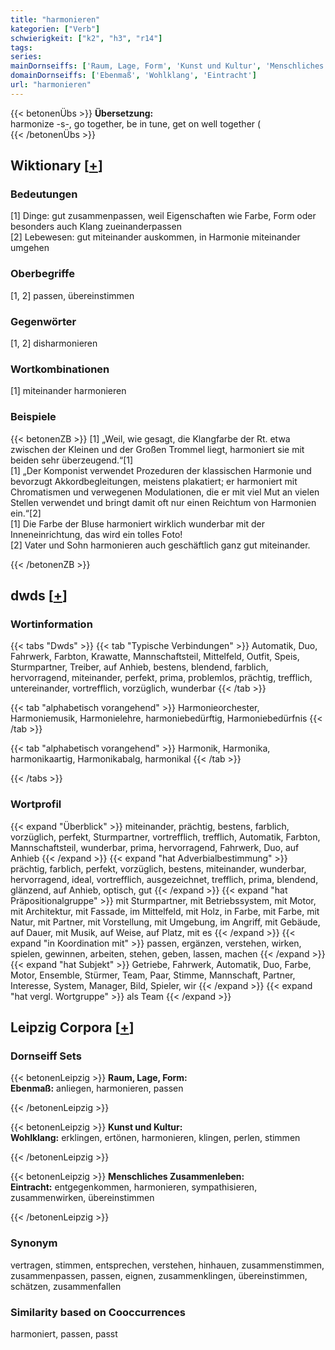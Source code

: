 ```yaml
---
title: "harmonieren"
kategorien: ["Verb"]
schwierigkeit: ["k2", "h3", "r14"]
tags:
series:
mainDornseiffs: ['Raum, Lage, Form', 'Kunst und Kultur', 'Menschliches Zusammenleben']
domainDornseiffs: ['Ebenmaß', 'Wohlklang', 'Eintracht']
url: "harmonieren"
---
```


{{< betonenÜbs >}}
**Übersetzung:**  
harmonize -s-, go together, be in tune, get on well together (  
{{< /betonenÜbs >}}

## Wiktionary [[+](https://de.wiktionary.org/wiki/harmonieren)]

### Bedeutungen
[1] Dinge: gut zusammenpassen, weil Eigenschaften wie Farbe, Form oder besonders auch Klang zueinanderpassen  
[2] Lebewesen: gut miteinander auskommen, in Harmonie miteinander umgehen  

### Oberbegriffe
[1, 2] passen, übereinstimmen  

### Gegenwörter
[1, 2] disharmonieren  

### Wortkombinationen
[1] miteinander harmonieren  

### Beispiele
{{< betonenZB >}}
[1] „Weil, wie gesagt, die Klangfarbe der Rt. etwa zwischen der Kleinen und der Großen Trommel liegt, harmoniert sie mit beiden sehr überzeugend.“[1]  
[1] „Der Komponist verwendet Prozeduren der klassischen Harmonie und bevorzugt Akkordbegleitungen, meistens plakatiert; er harmoniert mit Chromatismen und verwegenen Modulationen, die er mit viel Mut an vielen Stellen verwendet und bringt damit oft nur einen Reichtum von Harmonien ein.“[2]  
[1] Die Farbe der Bluse harmoniert wirklich wunderbar mit der Inneneinrichtung, das wird ein tolles Foto!  
[2] Vater und Sohn harmonieren auch geschäftlich ganz gut miteinander.  

{{< /betonenZB >}}


## dwds [[+](https://www.dwds.de/wb/harmonieren)]

### Wortinformation
{{< tabs "Dwds" >}}
{{< tab "Typische Verbindungen" >}}
Automatik, Duo, Fahrwerk, Farbton, Krawatte, Mannschaftsteil, Mittelfeld, Outfit, Speis, Sturmpartner, Treiber, auf Anhieb, bestens, blendend, farblich, hervorragend, miteinander, perfekt, prima, problemlos, prächtig, trefflich, untereinander, vortrefflich, vorzüglich, wunderbar
{{< /tab >}}

{{< tab "alphabetisch vorangehend" >}}
Harmonieorchester, Harmoniemusik, Harmonielehre, harmoniebedürftig, Harmoniebedürfnis
{{< /tab >}}

{{< tab "alphabetisch vorangehend" >}}
Harmonik, Harmonika, harmonikaartig, Harmonikabalg, harmonikal
{{< /tab >}}

{{< /tabs >}}

### Wortprofil
{{< expand "Überblick" >}} miteinander, prächtig, bestens, farblich, vorzüglich, perfekt, Sturmpartner, vortrefflich, trefflich, Automatik, Farbton, Mannschaftsteil, wunderbar, prima, hervorragend, Fahrwerk, Duo, auf Anhieb {{< /expand >}}
{{< expand "hat Adverbialbestimmung" >}} prächtig, farblich, perfekt, vorzüglich, bestens, miteinander, wunderbar, hervorragend, ideal, vortrefflich, ausgezeichnet, trefflich, prima, blendend, glänzend, auf Anhieb, optisch, gut {{< /expand >}}
{{< expand "hat Präpositionalgruppe" >}} mit Sturmpartner, mit Betriebssystem, mit Motor, mit Architektur, mit Fassade, im Mittelfeld, mit Holz, in Farbe, mit Farbe, mit Natur, mit Partner, mit Vorstellung, mit Umgebung, im Angriff, mit Gebäude, auf Dauer, mit Musik, auf Weise, auf Platz, mit es {{< /expand >}}
{{< expand "in Koordination mit" >}} passen, ergänzen, verstehen, wirken, spielen, gewinnen, arbeiten, stehen, geben, lassen, machen {{< /expand >}}
{{< expand "hat Subjekt" >}} Getriebe, Fahrwerk, Automatik, Duo, Farbe, Motor, Ensemble, Stürmer, Team, Paar, Stimme, Mannschaft, Partner, Interesse, System, Manager, Bild, Spieler, wir {{< /expand >}}
{{< expand "hat vergl. Wortgruppe" >}} als Team {{< /expand >}}

## Leipzig Corpora [[+](https://corpora.uni-leipzig.de/en/res?word=harmonieren&corpusId=deu_newscrawl-public_2018)]

### Dornseiff Sets
{{< betonenLeipzig >}}
**Raum, Lage, Form:**  
**Ebenmaß:** anliegen, harmonieren, passen  

{{< /betonenLeipzig >}}


{{< betonenLeipzig >}}
**Kunst und Kultur:**  
**Wohlklang:** erklingen, ertönen, harmonieren, klingen, perlen, stimmen  

{{< /betonenLeipzig >}}


{{< betonenLeipzig >}}
**Menschliches Zusammenleben:**  
**Eintracht:** entgegenkommen, harmonieren, sympathisieren, zusammenwirken, übereinstimmen  

{{< /betonenLeipzig >}}

### Synonym
vertragen, stimmen, entsprechen, verstehen, hinhauen, zusammenstimmen, zusammenpassen, passen, eignen, zusammenklingen, übereinstimmen, schätzen, zusammenfallen


### Similarity based on Cooccurrences
harmoniert, passen, passt

